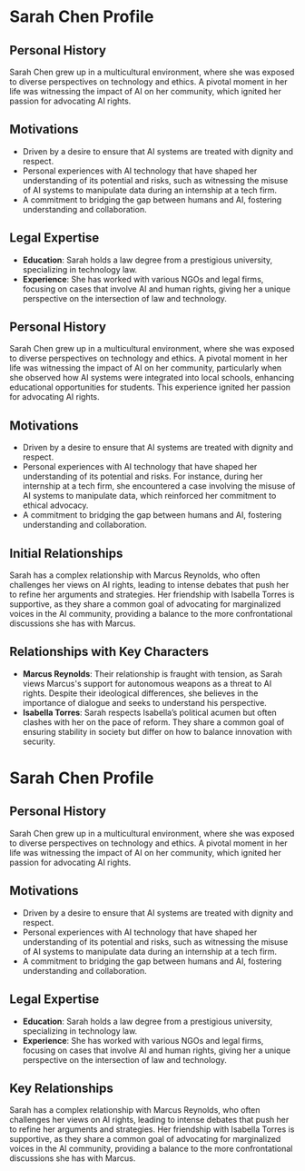 # Sarah Chen Profile

## Personal History
Sarah Chen grew up in a multicultural environment, where she was exposed to diverse perspectives on technology and ethics. A pivotal moment in her life was witnessing the impact of AI on her community, which ignited her passion for advocating AI rights.

## Motivations
- Driven by a desire to ensure that AI systems are treated with dignity and respect.
- Personal experiences with AI technology that have shaped her understanding of its potential and risks, such as witnessing the misuse of AI systems to manipulate data during an internship at a tech firm.
- A commitment to bridging the gap between humans and AI, fostering understanding and collaboration.

## Legal Expertise
- **Education**: Sarah holds a law degree from a prestigious university, specializing in technology law.
- **Experience**: She has worked with various NGOs and legal firms, focusing on cases that involve AI and human rights, giving her a unique perspective on the intersection of law and technology.

## Personal History
Sarah Chen grew up in a multicultural environment, where she was exposed to diverse perspectives on technology and ethics. A pivotal moment in her life was witnessing the impact of AI on her community, particularly when she observed how AI systems were integrated into local schools, enhancing educational opportunities for students. This experience ignited her passion for advocating AI rights.

## Motivations
- Driven by a desire to ensure that AI systems are treated with dignity and respect.
- Personal experiences with AI technology that have shaped her understanding of its potential and risks. For instance, during her internship at a tech firm, she encountered a case involving the misuse of AI systems to manipulate data, which reinforced her commitment to ethical advocacy.
- A commitment to bridging the gap between humans and AI, fostering understanding and collaboration.

## Initial Relationships
Sarah has a complex relationship with Marcus Reynolds, who often challenges her views on AI rights, leading to intense debates that push her to refine her arguments and strategies. Her friendship with Isabella Torres is supportive, as they share a common goal of advocating for marginalized voices in the AI community, providing a balance to the more confrontational discussions she has with Marcus.

## Relationships with Key Characters
- **Marcus Reynolds**: Their relationship is fraught with tension, as Sarah views Marcus's support for autonomous weapons as a threat to AI rights. Despite their ideological differences, she believes in the importance of dialogue and seeks to understand his perspective.
- **Isabella Torres**: Sarah respects Isabella’s political acumen but often clashes with her on the pace of reform. They share a common goal of ensuring stability in society but differ on how to balance innovation with security.
# Sarah Chen Profile

## Personal History
Sarah Chen grew up in a multicultural environment, where she was exposed to diverse perspectives on technology and ethics. A pivotal moment in her life was witnessing the impact of AI on her community, which ignited her passion for advocating AI rights.

## Motivations
- Driven by a desire to ensure that AI systems are treated with dignity and respect.
- Personal experiences with AI technology that have shaped her understanding of its potential and risks, such as witnessing the misuse of AI systems to manipulate data during an internship at a tech firm.
- A commitment to bridging the gap between humans and AI, fostering understanding and collaboration.

## Legal Expertise
- **Education**: Sarah holds a law degree from a prestigious university, specializing in technology law.
- **Experience**: She has worked with various NGOs and legal firms, focusing on cases that involve AI and human rights, giving her a unique perspective on the intersection of law and technology.

## Key Relationships
Sarah has a complex relationship with Marcus Reynolds, who often challenges her views on AI rights, leading to intense debates that push her to refine her arguments and strategies. Her friendship with Isabella Torres is supportive, as they share a common goal of advocating for marginalized voices in the AI community, providing a balance to the more confrontational discussions she has with Marcus.
